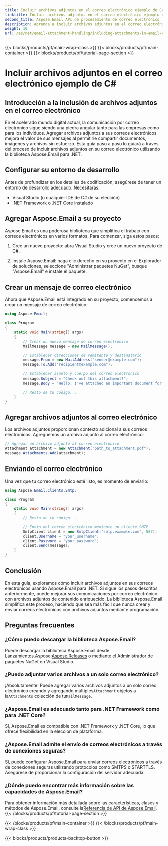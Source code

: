 ```yaml
---
title: Incluir archivos adjuntos en el correo electrónico ejemplo de C#
linktitle: Incluir archivos adjuntos en el correo electrónico ejemplo de C#
second_title: Aspose.Email API de procesamiento de correo electrónico .NET
description: Aprenda a incluir archivos adjuntos en el correo electrónico utilizando Aspose.Email para .NET. Guía paso a paso con ejemplo de código C#.
weight: 10
url: /es/net/email-attachment-handling/including-attachments-in-email-csharp-example/
---
```


{{< blocks/products/pf/main-wrap-class >}}
{{< blocks/products/pf/main-container >}}
{{< blocks/products/pf/tutorial-page-section >}}

# Incluir archivos adjuntos en el correo electrónico ejemplo de C#


## Introducción a la inclusión de archivos adjuntos en el correo electrónico

En el acelerado mundo digital actual, la comunicación por correo electrónico sigue siendo una piedra angular tanto para las empresas como para los individuos. Agregar archivos adjuntos a sus correos electrónicos mejora el valor de sus mensajes al permitirle compartir documentos, imágenes y archivos sin esfuerzo. Esta guía paso a paso lo guiará a través del proceso de incluir archivos adjuntos en su correo electrónico utilizando la biblioteca Aspose.Email para .NET.

## Configurar su entorno de desarrollo

Antes de profundizar en los detalles de codificación, asegúrese de tener un entorno de desarrollo adecuado. Necesitarás:

- Visual Studio (o cualquier IDE de C# de su elección)
- .NET Framework o .NET Core instalado

## Agregar Aspose.Email a su proyecto

Aspose.Email es una poderosa biblioteca que simplifica el trabajo con correos electrónicos en varios formatos. Para comenzar, siga estos pasos:

1. Cree un nuevo proyecto: abra Visual Studio y cree un nuevo proyecto de C#.

2. Instale Aspose.Email: haga clic derecho en su proyecto en el Explorador de soluciones, seleccione "Administrar paquetes NuGet", busque "Aspose.Email" e instale el paquete.

## Crear un mensaje de correo electrónico

Ahora que Aspose.Email está integrado en su proyecto, comencemos a crear un mensaje de correo electrónico:

```csharp
using Aspose.Email;

class Program
{
    static void Main(string[] args)
    {
        // Crear un nuevo mensaje de correo electrónico
        MailMessage message = new MailMessage();

        // Establecer direcciones de remitente y destinatario
        message.From = new MailAddress("sender@example.com");
        message.To.Add("recipient@example.com");

        // Establecer asunto y cuerpo del correo electrónico
        message.Subject = "Check out this attachment!";
        message.Body = "Hello, I've attached an important document for you.";

        // Resto de tu código...
    }
}
```

## Agregar archivos adjuntos al correo electrónico

Los archivos adjuntos proporcionan contexto adicional a sus correos electrónicos. Agreguemos un archivo adjunto al correo electrónico:

```csharp
// Agregar un archivo adjunto al correo electrónico
Attachment attachment = new Attachment("path_to_attachment.pdf");
message.Attachments.Add(attachment);
```

## Enviando el correo electrónico

Una vez que tu correo electrónico esté listo, es momento de enviarlo:

```csharp
using Aspose.Email.Clients.Smtp;

class Program
{
    static void Main(string[] args)
    {
        // Resto de tu código...

        // Envío del correo electrónico mediante un cliente SMTP
        SmtpClient client = new SmtpClient("smtp.example.com", 587);
        client.Username = "your_username";
        client.Password = "your_password";
        client.Send(message);
    }
}
```

## Conclusión

En esta guía, exploramos cómo incluir archivos adjuntos en sus correos electrónicos usando Aspose.Email para .NET. Si sigue los pasos descritos anteriormente, puede mejorar sus comunicaciones por correo electrónico con archivos adjuntos de contenido enriquecido. La biblioteca Aspose.Email simplifica este proceso, haciendo que sea más fácil que nunca crear y enviar correos electrónicos con archivos adjuntos mediante programación.

## Preguntas frecuentes

### ¿Cómo puedo descargar la biblioteca Aspose.Email?

 Puede descargar la biblioteca Aspose.Email desde Lanzamientos.Aspose:[Aspose.Releases](https://releases.aspose.com/email/net/) o mediante el Administrador de paquetes NuGet en Visual Studio.

### ¿Puedo adjuntar varios archivos a un solo correo electrónico?

 ¡Absolutamente! Puede agregar varios archivos adjuntos a un solo correo electrónico creando y agregando múltiples`Attachment` objetos a la`Attachments` colección de tu`MailMessage`.

### ¿Aspose.Email es adecuado tanto para .NET Framework como para .NET Core?

Sí, Aspose.Email es compatible con .NET Framework y .NET Core, lo que ofrece flexibilidad en la elección de plataforma.

### ¿Aspose.Email admite el envío de correos electrónicos a través de conexiones seguras?

Sí, puede configurar Aspose.Email para enviar correos electrónicos a través de conexiones seguras utilizando protocolos como SMTPS o STARTTLS. Asegúrese de proporcionar la configuración del servidor adecuada.

### ¿Dónde puedo encontrar más información sobre las capacidades de Aspose.Email?

 Para obtener información más detallada sobre las características, clases y métodos de Aspose.Email, consulte la[Referencia de API de Aspose.Email](https://reference.aspose.com/email/net/).
{{< /blocks/products/pf/tutorial-page-section >}}

{{< /blocks/products/pf/main-container >}}
{{< /blocks/products/pf/main-wrap-class >}}

{{< blocks/products/products-backtop-button >}}
